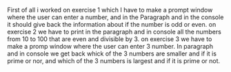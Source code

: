 First of all i worked on exercise 1 which I have to make a prompt window where the user can enter a number, and in the Paragraph and in the console it should give back the information about if the number is odd or even.
on exercise 2 we have to print in the paragraph and in console all the numbers from 10 to 100 that are even and divisible by 3.
on exercise 3 we have to make a promp window where the user can enter 3 number. In paragraph and in console we get back whick of the 3 numbers are smaller and if it is prime or nor, and which of the 3 numbers is largest and if it is prime or not.